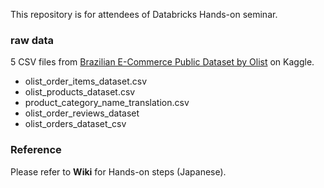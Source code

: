 This repository is for attendees of Databricks Hands-on seminar.

### raw data
5 CSV files from [Brazilian E-Commerce Public Dataset by Olist](https://www.kaggle.com/olistbr/brazilian-ecommerce) on Kaggle. 

- olist_order_items_dataset.csv
- olist_products_dataset.csv
- product_category_name_translation.csv
- olist_order_reviews_dataset
- olist_orders_dataset_csv

### Reference
Please refer to **Wiki** for Hands-on steps (Japanese).

